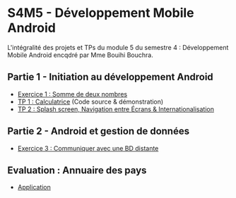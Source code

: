 # S4M5 - Développement Mobile Android
L'intégralité des projets et TPs du module 5 du semestre 4 : Développement Mobile Android encqdré par Mme Bouihi Bouchra.

## Partie 1 - Initiation au développement Android
- [Exercice 1 : Somme de deux nombres](https://github.com/no-aya/dev-mobile/tree/main/Exercice01-SommeDeuxNombres/myCalculator)
- [TP 1 : Calculatrice](https://github.com/no-aya/dev-mobile/tree/main/TP01-Calcularice/Calculatrice/decimalCalculator) (Code source & démonstration)
- [TP 2 : Splash screen, Navigation entre Écrans & Internationalisation](https://github.com/no-aya/dev-mobile/tree/main/TP02-LoginApp)

## Partie 2 - Android et gestion de données
- [Exercice 3 : Communiquer avec une BD distante](./Exercice03-DistantDB/README.md)

## Evaluation : Annuaire des pays 
- [Application](./aitoulahyane_aya_exam_IIBDCC_23/app/README.md)
